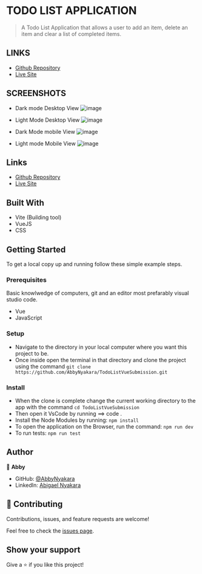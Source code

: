 
# TODO LIST APPLICATION 

> A Todo List Application that allows a user to add an item, delete an item and clear a list of completed items. 

## LINKS
- [Github Repository](https://github.com/AbbyNyakara/TodoListVueSubmission)
- [Live Site](https://todo-list-vue-submission.vercel.app/)

## SCREENSHOTS 
- Dark mode Desktop View
![image](https://user-images.githubusercontent.com/81410040/204719161-5dad26e4-03c8-42bc-ab13-12e3797a0665.png)

- Light Mode Desktop View
![image](https://user-images.githubusercontent.com/81410040/204719258-d29d93e0-be54-478f-a7c2-bd3b96718955.png)

- Dark Mode mobile View
![image](https://user-images.githubusercontent.com/81410040/204719462-4c5a8ce0-7cc3-49c6-8c37-683b0ece08ff.png)

- Light mode Mobile View
![image](https://user-images.githubusercontent.com/81410040/204719360-1d707f6a-7dad-4bf6-b2ad-e5855c99f3df.png)


## Links 
- [Github Repository](https://github.com/AbbyNyakara/TodoListVueSubmission.git)
- [Live Site](https://todo-list-vue-submission.vercel.app/)

## Built With
- Vite (Building tool)
- VueJS
- CSS

## Getting Started

To get a local copy up and running follow these simple example steps.

### Prerequisites
Basic knowlwedge of computers, git and an editor most prefarably visual studio code.
- Vue
- JavaScript

### Setup
- Navigate to the directory in your local computer where you want this project to be.
- Once inside open the terminal in that directory and clone the project using the command `git clone https://github.com/AbbyNyakara/TodoListVueSubmission.git`

### Install
- When the clone is complete change the current working directory to the app with the command `cd TodoListVueSubmission`
- Then open it VsCode by running ==> code .
- Install the Node Modules by running: `npm install`
- To open the application on the Browser, run the command: `npm run dev`
- To run tests: `npm run test`

## Author

👤 **Abby**

- GitHub: [@AbbyNyakara](https://github.com/AbbyNyakara)
- LinkedIn: [Abigael Nyakara](https://www.linkedin.com/in/abigail-nyakara/)

## 🤝 Contributing

Contributions, issues, and feature requests are welcome!

Feel free to check the [issues page](https://github.com/AbbyNyakara/TodoListVueSubmission/issues).

## Show your support

Give a ⭐️ if you like this project!

